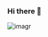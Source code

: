 ### Hi there 👋
![imagr](https://prod-files-secure.s3.us-west-2.amazonaws.com/5bab7346-c468-42f2-a78a-e2547f968428/097b333d-290b-44f2-9355-3979ed02809b/Untitled.png)
<!--
**younkyungkim/younkyungkim** is a ✨ _special_ ✨ repository because its `README.md` (this file) appears on your GitHub profile.

Here are some ideas to get you started:

- 🔭 I’m currently working on ...
- 🌱 I’m currently learning ...
- 👯 I’m looking to collaborate on ...
- 🤔 I’m looking for help with ...
- 💬 Ask me about ...
- 📫 How to reach me: ...
- 😄 Pronouns: ...
- ⚡ Fun fact: ...
-->
